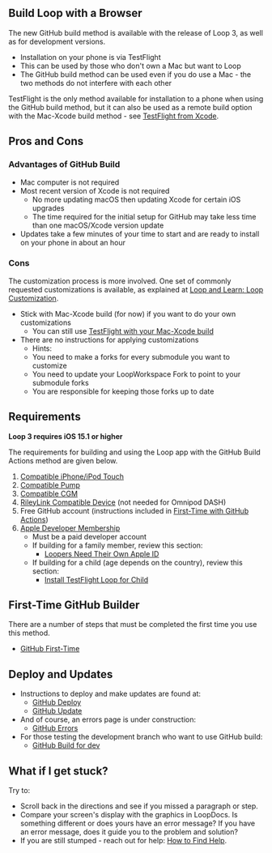 ## Build Loop with a Browser

The new GitHub build method is available with the release of Loop 3, as well as for development versions.

* Installation on your phone is via TestFlight
* This can be used by those who don't own a Mac but want to Loop
* The GitHub build method can be used even if you do use a Mac - the two methods do not interfere with each other

TestFlight is the only method available for installation to a phone when using the GitHub build method, but it can also be used as a remote build option with the Mac-Xcode build method - see [TestFlight from Xcode](../build/testflight-xcode.md).

## Pros and Cons

### Advantages of GitHub Build

* Mac computer is not required
* Most recent version of Xcode is not required
    * No more updating macOS then updating Xcode for certain iOS upgrades
    * The time required for the initial setup for GitHub may take less time than one macOS/Xcode version update
* Updates take a few minutes of your time to start and are ready to install on your phone in about an hour

### Cons

The customization process is more involved. One set of commonly requested customizations is available, as explained at [Loop and Learn: Loop Customization](https://www.loopandlearn.org/github-lnl-patches).

* Stick with Mac-Xcode build (for now) if you want to do your own customizations
    * You can still use [TestFlight with your Mac-Xcode build](../build/testflight-xcode.md)
* There are no instructions for applying customizations
    * Hints:
    * You need to make a forks for every submodule you want to customize
    * You need to update your LoopWorkspace Fork to point to your submodule forks
    * You are responsible for keeping those forks up to date

## Requirements

**Loop 3 requires iOS 15.1 or higher**

The requirements for building and using the Loop app with the GitHub Build Actions method are given below.

1. [Compatible iPhone/iPod Touch](../build/step2.md)
1. [Compatible Pump](../build/step3.md)
1. [Compatible CGM](../build/step4.md)
1. [RileyLink Compatible Device](../build/step5.md) (not needed for Omnipod DASH)
1. Free GitHub account (instructions included in [First-Time with GitHub Actions](../gh-actions/gh-first-time.md))
1. [Apple Developer Membership](../build/step6.md)
    * Must be a paid developer account
    * If building for a family member, review this section:
        * [Loopers Need Their Own Apple ID](../build/step6.md#loopers-need-their-own-apple-id)
    * If building for a child (age depends on the country), review this section:
        * [Install TestFlight Loop for Child](../gh-actions/gh-deploy.md#install-testflight-loop-for-child)

## First-Time GitHub Builder

There are a number of steps that must be completed the first time you use this method.

* [GitHub First-Time](../gh-actions/gh-first-time.md)

## Deploy and Updates

* Instructions to deploy and make updates are found at:
    * [GitHub Deploy](../gh-actions/gh-deploy.md)
    * [GitHub Update](../gh-actions/gh-update.md)
* And of course, an errors page is under construction:
    * [GitHub Errors](../gh-actions/gh-errors.md)
* For those testing the development branch who want to use GitHub build:
    * [GitHub Build for dev](../gh-actions/gh-update.md#github-build-for-dev)

## What if I get stuck?

Try to:

* Scroll back in the directions and see if you missed a paragraph or step.
* Compare your screen's display with the graphics in LoopDocs. Is something different or does yours have an error message? If you have an error message, does it guide you to the problem and solution?
* If you are still stumped - reach out for help: [How to Find Help](../intro/loopdocs-how-to.md#how-to-find-help).

